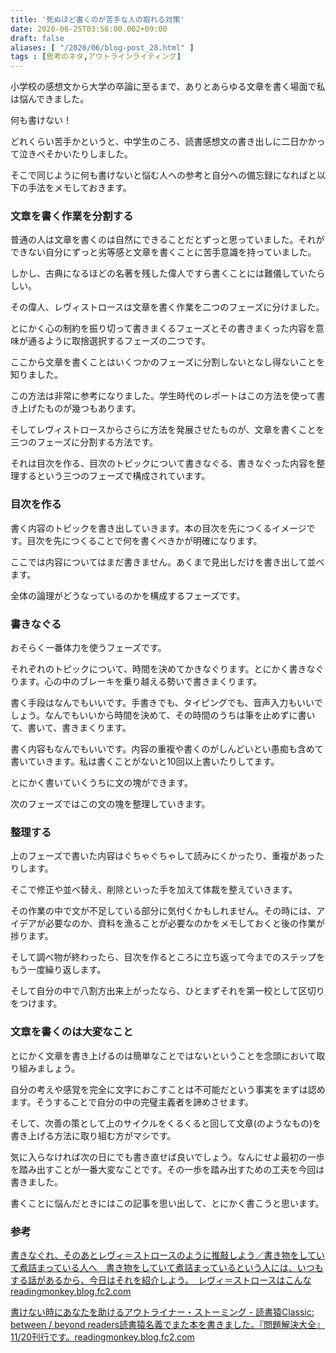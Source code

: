 ```yaml
---
title: '死ぬほど書くのが苦手な人の取れる対策'
date: 2020-06-25T03:56:00.002+09:00
draft: false
aliases: [ "/2020/06/blog-post_28.html" ]
tags : [思考のネタ,アウトラインライティング]
---
```


小学校の感想文から大学の卒論に至るまで、ありとあらゆる文章を書く場面で私は悩んできました。

何も書けない！

どれくらい苦手かというと、中学生のころ、読書感想文の書き出しに二日かかって泣きべそかいたりしました。

そこで同じように何も書けないと悩む人への参考と自分への備忘録になればと以下の手法をメモしておきます。


### 文章を書く作業を分割する

普通の人は文章を書くのは自然にできることだとずっと思っていました。それができない自分にずっと劣等感と文章を書くことに苦手意識を持っていました。

しかし、古典になるほどの名著を残した偉人ですら書くことには難儀していたらしい。

その偉人、レヴィストロースは文章を書く作業を二つのフェーズに分けました。

とにかく心の制約を振り切って書きまくるフェーズとその書きまくった内容を意味が通るように取捨選択するフェーズの二つです。

ここから文章を書くことはいくつかのフェーズに分割しないとなし得ないことを知りました。

この方法は非常に参考になりました。学生時代のレポートはこの方法を使って書き上げたものが幾つもあります。

そしてレヴィストロースからさらに方法を発展させたものが、文章を書くことを三つのフェーズに分割する方法です。

それは目次を作る、目次のトピックについて書きなぐる、書きなぐった内容を整理するという三つのフェーズで構成されています。

### 目次を作る

書く内容のトピックを書き出していきます。本の目次を先につくるイメージです。目次を先につくることで何を書くべきかが明確になります。

ここでは内容についてはまだ書きません。あくまで見出しだけを書き出して並べます。

全体の論理がどうなっているのかを構成するフェーズです。

### 書きなぐる

おそらく一番体力を使うフェーズです。

それぞれのトピックについて、時間を決めてかきなぐります。とにかく書きなぐります。心の中のブレーキを乗り越える勢いで書きまくります。

書く手段はなんでもいいです。手書きでも、タイピングでも、音声入力もいいでしょう。なんでもいいから時間を決めて、その時間のうちは筆を止めずに書いて、書いて、書きまくります。

書く内容もなんでもいいです。内容の重複や書くのがしんどいとい愚痴も含めて書いていきます。私は書くことがないと10回以上書いたりしてます。

とにかく書いていくうちに文の塊ができます。

次のフェーズではこの文の塊を整理していきます。

### 整理する

上のフェーズで書いた内容はぐちゃぐちゃして読みにくかったり、重複があったりします。

そこで修正や並べ替え、削除といった手を加えて体裁を整えていきます。

その作業の中で文が不足している部分に気付くかもしれません。その時には、アイデアが必要なのか、資料を漁ることが必要なのかをメモしておくと後の作業が捗ります。

そして調べ物が終わったら、目次を作るところに立ち返って今までのステップをもう一度繰り返します。

そして自分の中で八割方出来上がったなら、ひとまずそれを第一校として区切りをつけます。

### 文章を書くのは大変なこと

とにかく文章を書き上げるのは簡単なことではないということを念頭において取り組みましょう。

自分の考えや感覚を完全に文字におこすことは不可能だという事実をまずは認めます。そうすることで自分の中の完璧主義者を諦めさせます。

そして、次善の策として上のサイクルをくるくると回して文章(のようなもの)を書き上げる方法に取り組む方がマシです。

気に入らなければ次の日にでも書き直せば良いでしょう。なんにせよ最初の一歩を踏み出すことが一番大変なことです。その一歩を踏み出すための工夫を今回は書きました。

書くことに悩んだときにはこの記事を思い出して、とにかく書こうと思います。

### 参考

[書きなぐれ、そのあとレヴィ＝ストロースのように推敲しよう／書き物をしていて煮詰まっている人へ　書き物をしていて煮詰まっているという人には、いつもする話があるから、今日はそれを紹介しよう。　レヴィ＝ストロースはこんなreadingmonkey.blog.fc2.com](https://readingmonkey.blog.fc2.com/blog-entry-461.html)[](https://readingmonkey.blog.fc2.com/blog-entry-461.html)

[書けない時にあなたを助けるアウトライナー・ストーミング - 読書猿Classic: between / beyond readers読書猿名義でまた本を書きました。『問題解決大全』 11/20刊行です。readingmonkey.blog.fc2.com](https://readingmonkey.blog.fc2.com/blog-entry-456.html?sp)